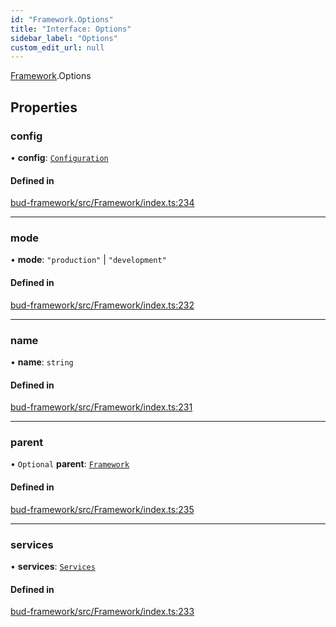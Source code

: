 ```yaml
---
id: "Framework.Options"
title: "Interface: Options"
sidebar_label: "Options"
custom_edit_url: null
---
```


[Framework](../modules/Framework.md).Options

## Properties

### config

• **config**: [`Configuration`](Configuration.md)

#### Defined in

[bud-framework/src/Framework/index.ts:234](https://github.com/roots/bud/blob/5e343994e/packages/@roots/bud-framework/src/Framework/index.ts#L234)

___

### mode

• **mode**: ``"production"`` \| ``"development"``

#### Defined in

[bud-framework/src/Framework/index.ts:232](https://github.com/roots/bud/blob/5e343994e/packages/@roots/bud-framework/src/Framework/index.ts#L232)

___

### name

• **name**: `string`

#### Defined in

[bud-framework/src/Framework/index.ts:231](https://github.com/roots/bud/blob/5e343994e/packages/@roots/bud-framework/src/Framework/index.ts#L231)

___

### parent

• `Optional` **parent**: [`Framework`](../classes/Framework.md)

#### Defined in

[bud-framework/src/Framework/index.ts:235](https://github.com/roots/bud/blob/5e343994e/packages/@roots/bud-framework/src/Framework/index.ts#L235)

___

### services

• **services**: [`Services`](Framework.Services.md)

#### Defined in

[bud-framework/src/Framework/index.ts:233](https://github.com/roots/bud/blob/5e343994e/packages/@roots/bud-framework/src/Framework/index.ts#L233)

